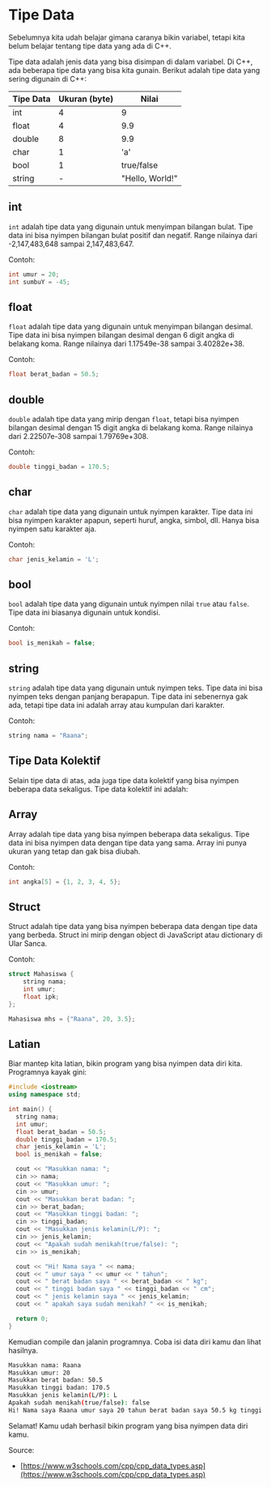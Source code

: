 # Tipe Data

Sebelumnya kita udah belajar gimana caranya bikin variabel, tetapi kita belum belajar tentang tipe data yang ada di C++.

Tipe data adalah jenis data yang bisa disimpan di dalam variabel. Di C++, ada beberapa tipe data yang bisa kita gunain. Berikut adalah tipe data yang sering digunain di C++:

| Tipe Data | Ukuran (byte) | Nilai |
|-----------|---------------|-------|
| int       | 4             | 9 |
| float     | 4             | 9.9 |
| double    | 8             | 9.9 |
| char      | 1             | 'a' |
| bool      | 1             | true/false |
| string    | -             | "Hello, World!" |

## **int**

`int` adalah tipe data yang digunain untuk menyimpan bilangan bulat. Tipe data ini bisa nyimpen bilangan bulat positif dan negatif. Range nilainya dari -2,147,483,648 sampai 2,147,483,647.

Contoh:

```cpp
int umur = 20;
int sumbuY = -45;
```

## **float**

`float` adalah tipe data yang digunain untuk menyimpan bilangan desimal. Tipe data ini bisa nyimpen bilangan desimal dengan 6 digit angka di belakang koma. Range nilainya dari 1.17549e-38 sampai 3.40282e+38.

Contoh:

```cpp
float berat_badan = 50.5;
```

## **double**

`double` adalah tipe data yang mirip dengan `float`, tetapi bisa nyimpen bilangan desimal dengan 15 digit angka di belakang koma. Range nilainya dari 2.22507e-308 sampai 1.79769e+308.

Contoh:

```cpp
double tinggi_badan = 170.5;
```

## **char**

`char` adalah tipe data yang digunain untuk nyimpen karakter. Tipe data ini bisa nyimpen karakter apapun, seperti huruf, angka, simbol, dll. Hanya bisa nyimpen satu karakter aja.

Contoh:

```cpp
char jenis_kelamin = 'L';
```

## **bool**

`bool` adalah tipe data yang digunain untuk nyimpen nilai `true` atau `false`. Tipe data ini biasanya digunain untuk kondisi.

Contoh:

```cpp
bool is_menikah = false;
```

## **string**

`string` adalah tipe data yang digunain untuk nyimpen teks. Tipe data ini bisa nyimpen teks dengan panjang berapapun. Tipe data ini sebenernya gak ada, tetapi tipe data ini adalah array atau kumpulan dari karakter.

Contoh:

```cpp
string nama = "Raana";
```

## Tipe Data Kolektif

Selain tipe data di atas, ada juga tipe data kolektif yang bisa nyimpen beberapa data sekaligus. Tipe data kolektif ini adalah:

## Array

Array adalah tipe data yang bisa nyimpen beberapa data sekaligus. Tipe data ini bisa nyimpen data dengan tipe data yang sama. Array ini punya ukuran yang tetap dan gak bisa diubah.

Contoh:

```cpp
int angka[5] = {1, 2, 3, 4, 5};
```

## Struct

Struct adalah tipe data yang bisa nyimpen beberapa data dengan tipe data yang berbeda. Struct ini mirip dengan object di JavaScript atau dictionary di Ular Sanca.

Contoh:

```cpp
struct Mahasiswa {
    string nama;
    int umur;
    float ipk;
};

Mahasiswa mhs = {"Raana", 20, 3.5};
```

## Latian

Biar mantep kita latian, bikin program yang bisa nyimpen data diri kita. Programnya kayak gini:

```cpp
#include <iostream>
using namespace std;

int main() {
  string nama;
  int umur;
  float berat_badan = 50.5;
  double tinggi_badan = 170.5;
  char jenis_kelamin = 'L';
  bool is_menikah = false;

  cout << "Masukkan nama: ";
  cin >> nama;
  cout << "Masukkan umur: ";
  cin >> umur;
  cout << "Masukkan berat badan: ";
  cin >> berat_badan;
  cout << "Masukkan tinggi badan: ";
  cin >> tinggi_badan;
  cout << "Masukkan jenis kelamin(L/P): ";
  cin >> jenis_kelamin;
  cout << "Apakah sudah menikah(true/false): ";
  cin >> is_menikah;

  cout << "Hi! Nama saya " << nama;
  cout << " umur saya " << umur << " tahun";
  cout << " berat badan saya " << berat_badan << " kg";
  cout << " tinggi badan saya " << tinggi_badan << " cm";
  cout << " jenis kelamin saya " << jenis_kelamin;
  cout << " apakah saya sudah menikah? " << is_menikah;

  return 0;
}
```

Kemudian compile dan jalanin programnya. Coba isi data diri kamu dan lihat hasilnya.

```bash
Masukkan nama: Raana
Masukkan umur: 20
Masukkan berat badan: 50.5
Masukkan tinggi badan: 170.5
Masukkan jenis kelamin(L/P): L
Apakah sudah menikah(true/false): false
Hi! Nama saya Raana umur saya 20 tahun berat badan saya 50.5 kg tinggi badan saya 170.5 cm jenis kelamin saya L apakah saya sudah menikah? 0
```

Selamat! Kamu udah berhasil bikin program yang bisa nyimpen data diri kamu.

Source:
- [https://www.w3schools.com/cpp/cpp_data_types.asp](https://www.w3schools.com/cpp/cpp_data_types.asp)
